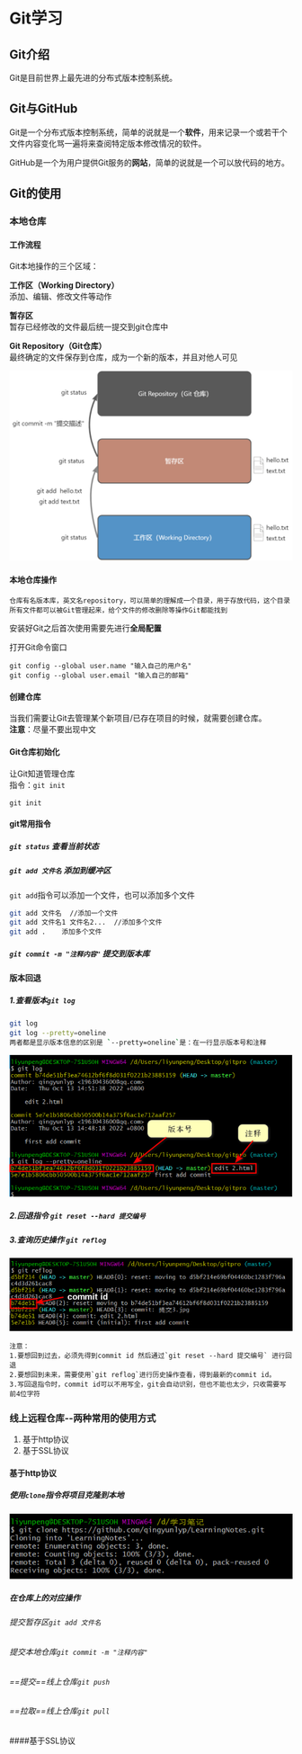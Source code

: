 # Git学习

## Git介绍

Git是目前世界上最先进的分布式版本控制系统。

## Git与GitHub

Git是一个分布式版本控制系统，简单的说就是一个**软件**，用来记录一个或若干个文件内容变化骂一遍将来查阅特定版本修改情况的软件。

GitHub是一个为用户提供Git服务的**网站**，简单的说就是一个可以放代码的地方。

## Git的使用

### 本地仓库

#### 工作流程

Git本地操作的三个区域：

**工作区（Working Directory）**<br>添加、编辑、修改文件等动作

**暂存区**<br>暂存已经修改的文件最后统一提交到git仓库中

**Git Repository（Git仓库）**<br>最终确定的文件保存到仓库，成为一个新的版本，并且对他人可见

![Git工作流程](https://raw.githubusercontent.com/qingyunlyp/picstore/master/img/202210121118741.jpg)

#### 本地仓库操作

`仓库有名版本库，英文名repository，可以简单的理解成一个目录，用于存放代码，这个目录所有文件都可以被Git管理起来，给个文件的修改删除等操作Git都能找到`

安装好Git之后首次使用需要先进行**全局配置**

打开Git命令窗口

```shell
git config --global user.name "输入自己的用户名"
git config --global user.email "输入自己的邮箱"
```

#### 创建仓库

当我们需要让Git去管理某个新项目/已存在项目的时候，就需要创建仓库。<br/>**注意**：尽量不要出现中文

#### Git仓库初始化

让Git知道管理仓库<br>指令：`git init`<br>

```shell
git init
```

#### git常用指令

##### `git status`   查看当前状态

##### `git add 文件名`  添加到缓冲区

`git add`指令可以添加一个文件，也可以添加多个文件

```sh
git add 文件名  //添加一个文件
git add 文件名1 文件名2...  //添加多个文件
git add .    添加多个文件
```

##### `git commit -m "注释内容"`  提交到版本库

#### 版本回退

##### 1.查看版本`git log`

```sh
git log   
git log --pretty=oneline
两者都是显示版本信息的区别是 `--pretty=oneline`是：在一行显示版本号和注释 
```

![image-20221013161048935](https://raw.githubusercontent.com/qingyunlyp/picstore/master/img/202210131610988.png)

##### 2.回退指令 `git reset --hard 提交编号`

##### 3.查询历史操作 `git reflog`

![image-20221013195720234](https://raw.githubusercontent.com/qingyunlyp/picstore/master/img/202210131957280.png)

```
注意：
1.要想回到过去，必须先得到commit id 然后通过`git reset --hard 提交编号` 进行回退
2.要想回到未来，需要使用`git reflog`进行历史操作查看，得到最新的commit id。
3.写回退指令时，commit id可以不用写全，git会自动识别，但也不能也太少，只收需要写前4位字符
```

### 线上远程仓库--两种常用的使用方式

1. 基于http协议
2. 基于SSL协议

#### 基于http协议

##### 使用`clone`指令将项目克隆到本地

![image-20221013205346470](https://raw.githubusercontent.com/qingyunlyp/picstore/master/img/202210132053516.png)

##### 在仓库上的对应操作

###### 提交暂存区`git add 文件名`

###### 提交本地仓库`git commit -m "注释内容"`

###### ==提交==线上仓库`git push`

###### ==拉取==线上仓库`git pull`

####基于SSL协议


